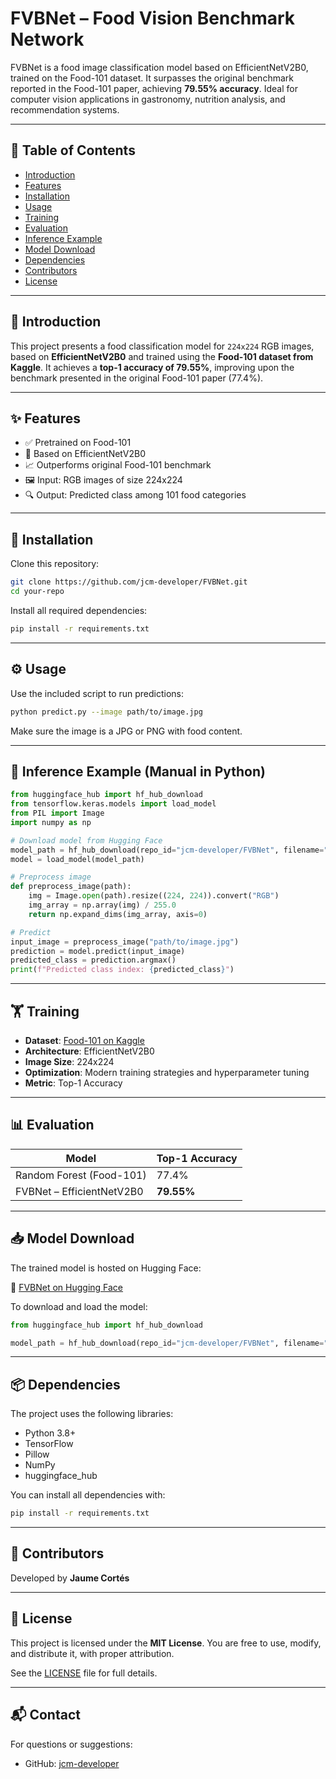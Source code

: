 # FVBNet – Food Vision Benchmark Network

FVBNet is a food image classification model based on EfficientNetV2B0, trained on the Food-101 dataset. It surpasses the original benchmark reported in the Food-101 paper, achieving **79.55% accuracy**. Ideal for computer vision applications in gastronomy, nutrition analysis, and recommendation systems.

---

## 📑 Table of Contents

- [Introduction](#introduction)
- [Features](#features)
- [Installation](#installation)
- [Usage](#usage)
- [Training](#training)
- [Evaluation](#evaluation)
- [Inference Example](#inference-example)
- [Model Download](#model-download)
- [Dependencies](#dependencies)
- [Contributors](#contributors)
- [License](#license)

---

## 🧠 Introduction

This project presents a food classification model for `224x224` RGB images, based on **EfficientNetV2B0** and trained using the **Food-101 dataset from Kaggle**. It achieves a **top-1 accuracy of 79.55%**, improving upon the benchmark presented in the original Food-101 paper (77.4%).

---

## ✨ Features

- ✅ Pretrained on Food-101
- 🧠 Based on EfficientNetV2B0
- 📈 Outperforms original Food-101 benchmark
- 🖼️ Input: RGB images of size 224x224
- 🔍 Output: Predicted class among 101 food categories

---

## 💾 Installation

Clone this repository:

```bash
git clone https://github.com/jcm-developer/FVBNet.git
cd your-repo
```

Install all required dependencies:

```bash
pip install -r requirements.txt
```

---

## ⚙️ Usage

Use the included script to run predictions:

```bash
python predict.py --image path/to/image.jpg
```

Make sure the image is a JPG or PNG with food content.

---

## 🧪 Inference Example (Manual in Python)

```python
from huggingface_hub import hf_hub_download
from tensorflow.keras.models import load_model
from PIL import Image
import numpy as np

# Download model from Hugging Face
model_path = hf_hub_download(repo_id="jcm-developer/FVBNet", filename="FVBNet.keras")
model = load_model(model_path)

# Preprocess image
def preprocess_image(path):
    img = Image.open(path).resize((224, 224)).convert("RGB")
    img_array = np.array(img) / 255.0
    return np.expand_dims(img_array, axis=0)

# Predict
input_image = preprocess_image("path/to/image.jpg")
prediction = model.predict(input_image)
predicted_class = prediction.argmax()
print(f"Predicted class index: {predicted_class}")
```

---

## 🏋️ Training

- **Dataset**: [Food-101 on Kaggle](https://www.kaggle.com/dansbecker/food-101)
- **Architecture**: EfficientNetV2B0
- **Image Size**: 224x224
- **Optimization**: Modern training strategies and hyperparameter tuning
- **Metric**: Top-1 Accuracy

---

## 📊 Evaluation

| Model                       | Top-1 Accuracy |
|----------------------------|----------------|
| Random Forest (Food-101)   | 77.4%           |
| FVBNet – EfficientNetV2B0  | **79.55%**      |

---

## 📥 Model Download

The trained model is hosted on Hugging Face:

🔗 [FVBNet on Hugging Face](https://huggingface.co/jcm-developer/FVBNet)

To download and load the model:

```python
from huggingface_hub import hf_hub_download

model_path = hf_hub_download(repo_id="jcm-developer/FVBNet", filename="FVBNet.keras")
```

---

## 📦 Dependencies

The project uses the following libraries:

- Python 3.8+
- TensorFlow
- Pillow
- NumPy
- huggingface_hub

You can install all dependencies with:

```bash
pip install -r requirements.txt
```

---

## 👤 Contributors

Developed by **Jaume Cortés**

---

## 📄 License

This project is licensed under the **MIT License**. You are free to use, modify, and distribute it, with proper attribution.

See the [LICENSE](LICENSE) file for full details.

---

## 📬 Contact

For questions or suggestions:
- GitHub: [jcm-developer](https://github.com/jcm-developer)
